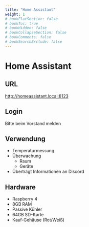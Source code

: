 ```yaml
---
title: "Home Assistant"
weight: 1
# bookFlatSection: false
# bookToc: true
# bookHidden: false
# bookCollapseSection: false
# bookComments: false
# bookSearchExclude: false
---
```

# Home Assistant

## URL

<http://homeassistant.local:8123>

## Login

Bitte beim Vorstand melden

## Verwendung

- Temperaturmessung
- Überwachung
  - Raum
  - Geräte
- Überträgt Informationen an Discord

## Hardware

- Raspberry 4
- 8GB RAM
- Passive Kühler
- 64GB SD-Karte
- Kauf-Gehäuse (Rot/Weiß)
